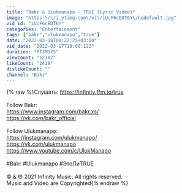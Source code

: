```yaml
---
title: "Bakr & Ulukmanapo - TRUE (Lyric Video)"
image: "https:\/\/i.ytimg.com\/vi\/iUcF6cEDT6Y\/hqdefault.jpg"
vid_id: "iUcF6cEDT6Y"
categories: "Entertainment"
tags: ["bakr","ulukmanapo","true"]
date: "2022-03-18T08:22:25+03:00"
vid_date: "2022-03-17T19:00:12Z"
duration: "PT3M37S"
viewcount: "12102"
likeCount: "2418"
dislikeCount: ""
channel: "Bakr"
---
```

{% raw %}Слушать: <a rel="nofollow" target="blank" href="https://infinity.ffm.to/true">https://infinity.ffm.to/true</a><br /><br />Follow Bakr:<br /><a rel="nofollow" target="blank" href="https://www.instagram.com/bakr.xs/">https://www.instagram.com/bakr.xs/</a><br /><a rel="nofollow" target="blank" href="https://vk.com/bakr_official">https://vk.com/bakr_official</a><br /><br />Follow Ulukmanapo: <br /><a rel="nofollow" target="blank" href="https://instagram.com/ulukmanapo/">https://instagram.com/ulukmanapo/</a><br /><a rel="nofollow" target="blank" href="https://vk.com/ulukmanapo">https://vk.com/ulukmanapo</a><br /><a rel="nofollow" target="blank" href="https://www.youtube.com/c/UlukManapo">https://www.youtube.com/c/UlukManapo</a><br /><br />#Bakr #Ulukmanapo #ЭтоЛиTRUE<br /><br />© &amp; ℗ 2021 Infinity Music. All rights reserved. <br />Music and Video are Copyrighted{% endraw %}
